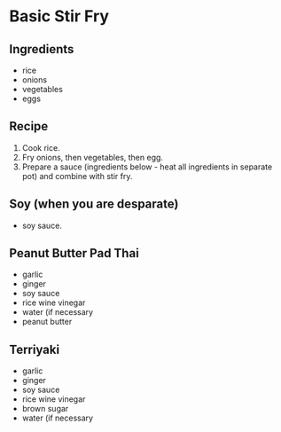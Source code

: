 # Basic Stir Fry
## Ingredients
- rice
- onions
- vegetables
- eggs

## Recipe
1. Cook rice.
2. Fry onions, then vegetables, then egg.
3. Prepare a sauce (ingredients below - heat all ingredients in separate pot) and combine with stir fry.

## Soy (when you are desparate)
- soy sauce.

## Peanut Butter Pad Thai
- garlic
- ginger
- soy sauce
- rice wine vinegar
- water (if necessary
- peanut butter


## Terriyaki
- garlic
- ginger
- soy sauce
- rice wine vinegar
- brown sugar
- water (if necessary
